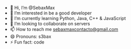 - 👋 Hi, I’m @SebaxMax
- 👀 I’m interested in be a good developer
- 🌱 I’m currently learning Python, Java, C++ & JavaScript
- 💞️ I’m looking to collaborate on servers
- 📫 How to reach me sebaxmaxcontacto@gmail.com
- 😄 Pronouns: s3bax
- ⚡ Fun fact: code

<!---
SebaxMax/SebaxMax is a ✨ special ✨ repository because its `README.md` (this file) appears on your GitHub profile.
You can click the Preview link to take a look at your changes.
--->
